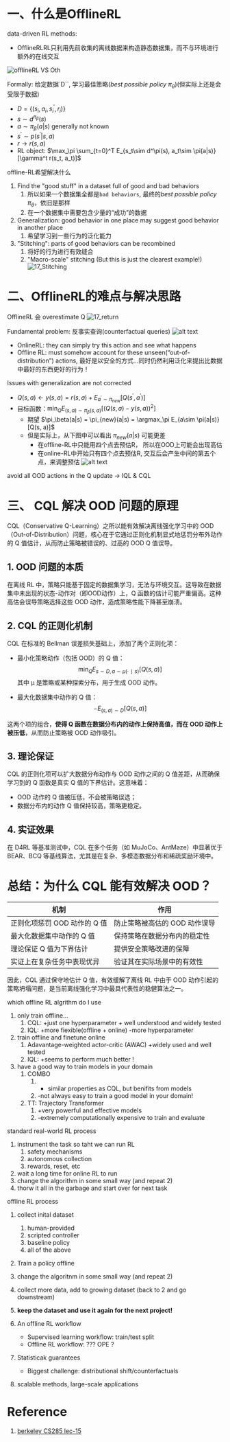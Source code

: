 

# 一、什么是OfflineRL

data-driven RL methods:
- OfflineRLRL只利用先前收集的离线数据来构造静态数据集，而不与环境进行额外的在线交互

![offlineRL VS Oth](../pic/17_on-off-policy-VS-offline-RL.png)

Formally: 给定数据`D``, 学习最佳策略(*best possible policy* $\pi_\theta$)(但实际上还是会受限于数据)
- $D = \{ (s_i, a_i, s_i^\prime, r_i) \}$
- $s \sim d^{\pi_\beta}(s)$
- $a \sim \pi_\beta(a|s)$ generally not known
- $s^\prime \sim p(s^\prime|s, a)$
- $r \rightarrow r(s, a)$
- RL object: $\max_\pi \sum_{t=0}^T E_{s_t\sim d^\pi(s), a_t\sim \pi(a|s)}[\gamma^t r(s_t, a_t)]$


offline-RL希望解决什么
1. Find the "good stuff" in a dataset full of good and bad behaviors
   1. 所以如果一个数据集全都是`bad behaviors`, 最终的*best possible policy* $\pi_\theta$，依旧是那样
   2. 在一个数据集中需要包含少量的“成功”的数据
2. Generalization: good behavior in one place may suggest good behavior in another place
   1. 希望学习到一些行为的泛化能力
3. "Stitching": parts of good behaviors can be recombined
   1. 将好的行为进行有效缝合
   2. "Macro-scale" stitching (But this is just the clearest example!)  
![17_Stitching](../pic/17_Stitching.png)


# 二、OfflineRL的难点与解决思路

OfflineRL 会 overestimate Q 
![17_return](../pic/17_return&Q.png)

Fundamental problem: 反事实查询(counterfactual queries)
![alt text](image-1.png)
- OnlineRL:  they can simply try this action and see what happens
- Offline RL:  must somehow account for these unseen(“out-of-distribution”) actions, 最好是以安全的方式…同时仍然利用泛化来提出比数据中最好的东西更好的行为！

Issues with generalization are not corrected
- $Q(s,a) \leftarrow y(s,a) = r(s, a) + E_{a^\prime \sim \pi_{new}}[Q(s^\prime, a^\prime)]$
- 目标函数：$\min_Q E_{(s, a)\sim\pi_\beta(s, a)}[(Q(s, a) - y(s,a))^2]$
  - 期望 $\pi_\beta(a|s) = \pi_{new}(a|s) = \argmax_\pi E_{a\sim \pi(a|s)}[Q(s, a)]$
  - 但是实际上，从下图中可以看出 $\pi_{new}(a|s)$ 可能更差
    - 在offline-RL中只能用四个点去预估R， 所以在OOD上可能会出现高估
    - 在online-RL中开始只有四个点去预估R, 交互后会产生中间的第五个点，来调整预估
![alt text](image.png)

avoid all OOD actions in the Q update -> IQL & CQL


# 三、 CQL 解决 OOD 问题的原理

CQL（Conservative Q-Learning）之所以能有效解决离线强化学习中的 OOD（Out-of-Distribution）问题，核心在于它通过正则化机制显式地惩罚分布外动作的 Q 值估计，从而防止策略被错误的、过高的 OOD Q 值误导。


## 1. OOD 问题的本质
在离线 RL 中，策略只能基于固定的数据集学习，无法与环境交互。这导致在数据集中未出现的状态-动作对（即OOD动作）上，Q 函数的估计可能严重偏高。这种高估会误导策略选择这些 OOD 动作，造成策略性能下降甚至崩溃。


## 2. CQL 的正则化机制
CQL 在标准的 Bellman 误差损失基础上，添加了两个正则化项：
- 最小化策略动作（包括 OOD）的 Q 值：
$$\min_Q E_{s \sim D, a \sim \mu(⋅∣s)}[Q(s,a)]$$
其中 μ 是策略或某种探索分布，用于生成 OOD 动作。

- 最大化数据集中动作的 Q 值：
$$−E_{(s,a)∼D}[Q(s,a)]$$


这两个项的组合，**使得 Q 函数在数据分布内的动作上保持高值，而在 OOD 动作上被压低**，从而防止策略被 OOD 动作吸引。

## 3. 理论保证

CQL 的正则化项可以扩大数据分布动作与 OOD 动作之间的 Q 值差距，从而确保学习到的 Q 函数是真实 Q 值的下界估计。这意味着：
- OOD 动作的 Q 值被压低，不会被策略误选；
- 数据分布内的动作 Q 值保持较高，策略更稳定。

## 4.  实证效果

在 D4RL 等基准测试中，CQL 在多个任务（如 MuJoCo、AntMaze）中显著优于 BEAR、BCQ 等基线算法，尤其是在复杂、多模态数据分布和稀疏奖励环境中。

# 总结：为什么 CQL 能有效解决 OOD？

| 机制                 | 作用                |
| ------------------ | ----------------- |
| 正则化项惩罚 OOD 动作的 Q 值 | 防止策略被高估的 OOD 动作误导 |
| 最大化数据集中动作的 Q 值     | 保持策略在数据分布内的稳定性    |
| 理论保证 Q 值为下界估计      | 提供安全策略改进的保障       |
| 实证上在复杂任务中表现优异      | 验证其在实际场景中的有效性     |


因此，CQL 通过保守地估计 Q 值，有效缓解了离线 RL 中由于 OOD 动作引起的策略坍塌问题，是当前离线强化学习中最具代表性的稳健算法之一。



which offline RL algrithm do I use

1. only train offline...
   1. CQL: +just one hyperparameter          + well understood and widely tested
   2. IQL: +more fiexible(offline + online)  -more hyperparameter
2. train offline and finetune online 
   1. Adavantage-weighted actor-critic (AWAC) +widely used and well tested 
   2. IQL: +seems to perform much better !
3. have a good way to train models in your domain
   1. COMBO 
      1. + similar properties as CQL, but benifits from models
      2. -not always easy to train a good model in your domain!
   2. TT: Trajectory Transformer
      1. +very powerful and effective models
      2. -extremely computationally expensive to train and evaluate 


standard real-world RL process 

1. instrument the task so taht we can run RL
   1. safety mechanisms
   2. autonomous collection
   3. rewards, reset, etc
2. wait a long time for online RL to run
3. change the algorithm in some small way (and repeat 2)
4. thorw it all in the garbage and start over for next task 


offline RL process
1. collect inital dataset
   1. human-provided
   2. scripted controller
   3. baseline policy
   4. all of the above
2. Train a policy offline
3. change the algoritnm in some small way  (and repeat 2)
4. collect more data, add to growing dataset (back to 2 and go downstream)
5. **keep the dataset and use it again for the next project!**


1. An offline RL workflow
   - Supervised learning workflow: train/test split
   - Offline RL workflow: ??? OPE ?
2. Statisticak guarantees
   - Biggest challenge: distributional shift/counterfactuals
3. scalable methods, large-scale applications 






# Reference

1. [berkeley CS285 lec-15](https://rail.eecs.berkeley.edu/deeprlcourse/deeprlcourse/static/slides/lec-15.pdf)
